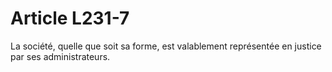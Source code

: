 # Article L231-7

La société, quelle que soit sa forme, est valablement représentée en justice par ses administrateurs.
